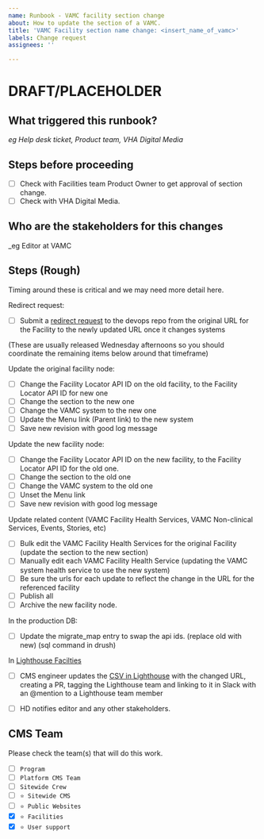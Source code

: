 ```yaml
---
name: Runbook - VAMC facility section change
about: How to update the section of a VAMC.
title: 'VAMC Facility section name change: <insert_name_of_vamc>'
labels: Change request
assignees: ''

---
```


# DRAFT/PLACEHOLDER

## What triggered this runbook?
_eg Help desk ticket, Product team, VHA Digital Media_


## Steps before proceeding

- [ ] Check with Facilities team Product Owner to get approval of section change.
- [ ] Check with VHA Digital Media.

## Who are the stakeholders for this changes
_eg Editor at VAMC

## Steps (Rough)

Timing around these is critical and we may need more detail here.

Redirect request:
- [ ] Submit a [redirect request](https://github.com/department-of-veterans-affairs/va.gov-cms/issues/new?assignees=&labels=Redirect+request&template=redirect-request-facility-url.md&title=Redirect+Request+for%3A+%3Cinsert+facility+name%3E) to the devops repo from the original URL for the Facility to the newly updated URL once it changes systems

(These are usually released Wednesday afternoons so you should coordinate the remaining items below around that timeframe)

Update the original facility node:
- [ ] Change the Facility Locator API ID on the old facility, to the Facility Locator API ID for new one
- [ ] Change the section to the new one
- [ ] Change the VAMC system to the new one
- [ ] Update the Menu link (Parent link) to the new system
- [ ] Save new revision with good log message

Update the new facility node:
- [ ] Change the Facility Locator API ID on the new facility, to the Facility Locator API ID for the old one.
- [ ] Change the section to the old one
- [ ] Change the VAMC system to the old one
- [ ] Unset the Menu link
- [ ] Save new revision with good log message

Update related content (VAMC Facility Health Services, VAMC Non-clinical Services, Events, Stories, etc)
- [ ] Bulk edit the VAMC Facility Health Services for the original Facility (update the section to the new section)
- [ ] Manually edit each VAMC Facility Health Service (updating the VAMC system health service to use the new system)
- [ ] Be sure the urls for each update to reflect the change in the URL for the referenced facility
- [ ] Publish all
- [ ] Archive the new facility node.

In the production DB:
- [ ] Update the migrate_map entry to swap the api ids. (replace old with new) (sql command in drush)

In [Lighthouse Facilties](https://github.com/department-of-veterans-affairs/lighthouse-facilities)
- [ ] CMS engineer updates the [CSV in Lighthouse](https://github.com/department-of-veterans-affairs/lighthouse-facilities/blob/master/facilities/src/main/resources/websites.csv) with the changed URL, creating a PR, tagging the Lighthouse team and linking to it in Slack with an @mention to a Lighthouse team member 

- [ ] HD notifies editor and any other stakeholders.

## CMS Team
Please check the team(s) that will do this work.

- [ ] `Program`
- [ ] `Platform CMS Team`
- [ ] `Sitewide Crew`
- [ ] `⭐️ Sitewide CMS`
- [ ] `⭐️ Public Websites`
- [x] `⭐️ Facilities`
- [x] `⭐️ User support`
